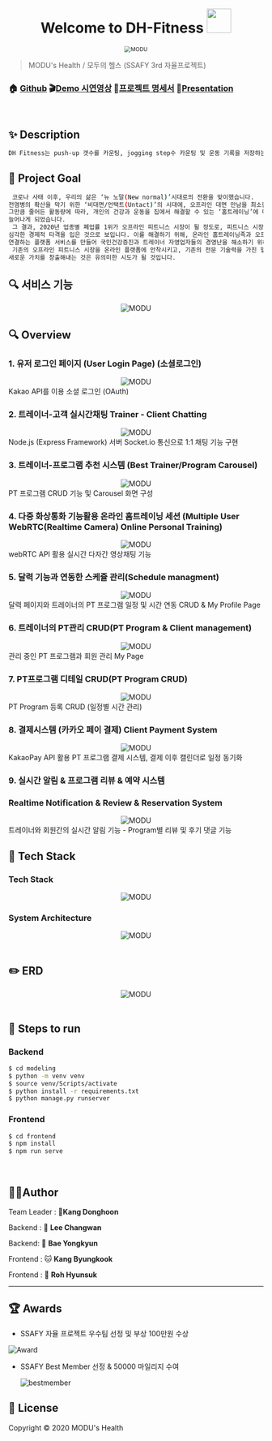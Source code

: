 <h1 align="center">Welcome to DH-Fitness <img src="https://raw.githubusercontent.com/MartinHeinz/MartinHeinz/master/wave.gif" width="48px"></h1>
<p>
</p>

<center>
    <img src="./logo_row.png" alt="MODU" style="zoom:76%;" align="center"/>
</center>



> MODU's Health / 모두의 헬스 (SSAFY 3rd 자율프로젝트)

### 🏠 [Github](https://github.com/jesuisjavert/MODU) :clapper:[Demo 시연영상](https://www.youtube.com/watch?v=JnYyQUX-lPw&feature=youtu.be) :page_with_curl:[프로젝트 명세서](https://drive.google.com/file/d/1fWqLAJYHXRDeOOPT6kzg8ESiNVkAZr1h/view?usp=sharing) :microphone:[Presentation](https://drive.google.com/file/d/1LEiyBAhnahO3JV_hn3iLqF7BJafw2TFf/view?usp=sharing)

<br>

## ✨ Description

```sh
DH Fitness는 push-up 갯수를 카운팅, jogging step수 카운팅 및 운동 기록을 저장하는 어플입니다.
```



## :pushpin: Project Goal

```sh
 코로나 사태 이후, 우리의 삶은 ‘뉴 노말(New normal)’시대로의 전환을 맞이했습니다.
전염병의 확산을 막기 위한 ‘비대면/언택트(Untact)’의 시대에, 오프라인 대면 만남을 최소한으로 줄이려는 노력과,
그만큼 줄어든 활동량에 따라, 개인의 건강과 운동을 집에서 해결할 수 있는 ‘홈트레이닝’에 대한 수요가 급격하게
늘어나게 되었습니다. 
 그 결과, 2020년 업종별 폐업률 1위가 오프라인 피트니스 시장이 될 정도로, 피트니스 시장의 많은 자영업자들이
심각한 경제적 타격을 입은 것으로 보입니다. 이를 해결하기 위해, 온라인 홈트레이닝족과 오프라인 헬스트레이너를
연결하는 플랫폼 서비스를 만들어 국민건강증진과 트레이너 자영업자들의 경영난을 해소하기 위해 이 프로젝트를 기획했습니다.
 기존의 오프라인 피트니스 시장을 온라인 플랫폼에 안착시키고, 기존의 전문 기술력을 가진 헬스 트레이너들을 온라인 홈트레이닝 시장과 연결시켜
새로운 가치를 창출해내는 것은 유의미한 시도가 될 것입니다.
```



## :mag: 서비스 기능

<center>
    <img src="./README.assets/requirements.png" alt="MODU"  align="center"/>
</center>

## :mag: Overview

### 1. 유저 로그인 페이지 (User Login Page) (소셜로그인)

<center>
    <img src="./README.assets/1.png" alt="MODU"/>
</center>
Kakao API를 이용 소셜 로그인 (OAuth)

<br>

### 2. 트레이너-고객 실시간채팅 Trainer - Client Chatting 

<center>
    <img src="./README.assets/2.png" alt="MODU"/>
</center>
Node.js (Express Framework) 서버 Socket.io 통신으로 1:1 채팅 기능 구현

<br>

### 3. 트레이너-프로그램 추천 시스템 (Best Trainer/Program Carousel)

<center>
    <img src="./README.assets/3.png" alt="MODU"/>
</center>
PT 프로그램 CRUD 기능 및 Carousel 화면 구성

<br>

### 4. 다중 화상통화 기능활용 온라인 홈트레이닝 세션 (Multiple User WebRTC(Realtime Camera) Online Personal Training)

<center>
    <img src="./README.assets/4.png" alt="MODU"/>
</center>
webRTC API 활용 실시간 다자간 영상채팅 기능

<br>

### 5. 달력 기능과 연동한 스케쥴 관리(Schedule managment)

<center>
    <img src="./README.assets/5.png" alt="MODU"/>
</center>
달력 페이지와 트레이너의 PT 프로그램 일정 및 시간 연동 CRUD & My Profile Page

<br>

### 6. 트레이너의 PT관리 CRUD(PT Program & Client management)

<center>
    <img src="./README.assets/6.png" alt="MODU"/>
</center>
관리 중인 PT 프로그램과 회원 관리  My Page

<br>

### 7. PT프로그램 디테일 CRUD(PT Program CRUD)

<center>
    <img src="./README.assets/7.png" alt="MODU"/>
</center>
PT Program 등록 CRUD (일정별 시간 관리)

<br>

### 8. 결제시스템 (카카오 페이 결제) Client Payment System

<center>
    <img src="./README.assets/8.png" alt="MODU"/>
</center>
KakaoPay API 활용 PT 프로그램 결제 시스템, 결제 이후 캘린더로 일정 동기화

<br>

### 9. 실시간 알림 & 프로그램 리뷰 & 예약 시스템

### Realtime Notification & Review & Reservation System

<center>
    <img src="./README.assets/9.png" alt="MODU"/>
</center>
트레이너와 회원간의 실시간 알림 기능 - Program별 리뷰 및 후기 댓글 기능

<br>



## :wrench: Tech Stack

### Tech Stack

<center>
    <img src="./README.assets/stack.png" alt="MODU"/>
</center>



### System Architecture

<center>
    <img src="./README.assets/arch.png" alt="MODU"/>
</center>

<br>

## :pencil2: ERD

<center>
    <img src="./README.assets/erd.png" alt="MODU"/>
</center>
<br>

## :runner: Steps to run

### Backend

```bash
$ cd modeling
$ python -m venv venv
$ source venv/Scripts/activate
$ python install -r requirements.txt
$ python manage.py runserver
```

### Frontend

```bash
$ cd frontend
$ npm install
$ npm run serve
```

<br>

## 🤼‍♂️Author

Team Leader : 🐯**Kang Donghoon**

Backend : 🐶 **Lee Changwan**

Backend: 🐺 **Bae Yongkyun**

Frontend : 🐱 **Kang Byungkook**

Frontend : 🦁 **Roh Hyunsuk**

<hr>

## :trophy: Awards

- SSAFY 자율 프로젝트 우수팀 선정 및 부상 100만원 수상

![Award](./README.assets/MODU.jpg)

- SSAFY  Best Member 선정 & 50000 마일리지 수여

  ![bestmember](./README.assets/bestmember.png)




## 📝 License

Copyright © 2020  MODU's Health  <br>
